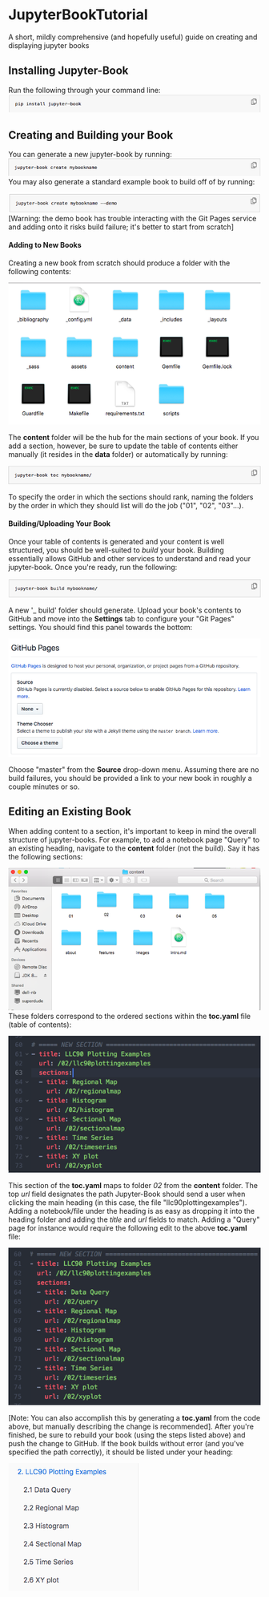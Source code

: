 # JupyterBookTutorial
A short, mildly comprehensive (and hopefully useful) guide on creating and displaying jupyter books

## Installing Jupyter-Book
Run the following through your command line:
![Install](/images/install.png)

## Creating and Building your Book
You can generate a new jupyter-book by running:
![Create](/images/create.png)  
You may also generate a standard example book to build off of by running:

![Demo](/images/demo.png)   
[Warning: the demo book has trouble interacting with the Git Pages service and adding onto it risks build failure; it's better to start from scratch]
#### Adding to New Books
Creating a new book from scratch should produce a folder with the following contents:

![NewBook](/images/testbook.png)  

The **content** folder will be the hub for the main sections of your book. If you add a section, however, be sure to update the table of contents either manually (it resides in the **data** folder) or automatically by running:

![Toc](/images/toc.png)  

To specify the order in which the sections should rank, naming the folders by the order in which they should list will do the job ("01", "02", "03"...).
#### Building/Uploading Your Book
Once your table of contents is generated and your content is well structured, you should be well-suited to _build_ your book. Building essentially allows GitHub and other services to understand and read your jupyter-book. Once you're ready, run the following:

![Build](/images/build.png)  

A new '_ build' folder should generate. Upload your book's contents to GitHub and move into the **Settings** tab to configure your "Git Pages" settings. You should find this panel towards the bottom:

![Pages](/images/pages.png)  

Choose "master" from the **Source** drop-down menu. Assuming there are no build failures, you should be provided a link to your new book in roughly a couple minutes or so.

## Editing an Existing Book
When adding content to a section, it's important to keep in mind the overall structure of jupyter-books. For example, to add a notebook page "Query" to an existing heading, navigate to the **content** folder (not the build). Say it has the following sections:

![Pages](/images/content.png)  
These folders correspond to the ordered sections within the **toc.yaml** file (table of contents):

![Pages](/images/tocex1.png)  

This section of the **toc.yaml** maps to folder _02_ from the **content** folder. The top _url_ field designates the path Jupyter-Book should send a user when clicking the main heading (in this case, the file "llc90plottingexamples"). Adding a notebook/file under the heading is as easy as dropping it into the heading folder and adding the _title_ and _url_ fields to match. Adding a "Query" page for instance would require the following edit to the above **toc.yaml** file:

![Pages](/images/tocex2.png)  

[Note: You can also accomplish this by generating a **toc.yaml** from the code above, but manually describing the change is recommended]. After you're finished, be sure to rebuild your book (using the steps listed above) and push the change to GitHub. If the book builds without error (and you've specified the path correctly), it should be listed under your heading:

![Pages](/images/bookheadex.png)  

